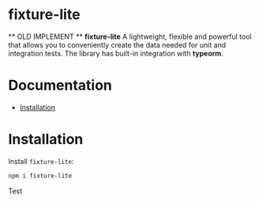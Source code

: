 # fixture-lite <!-- omit in toc -->

** OLD IMPLEMENT **
**fixture-lite** A lightweight, flexible and powerful tool that allows you to conveniently create the data needed for unit and integration tests. The library has built-in integration with **typeorm**.

# Documentation <!-- omit in toc -->

- [Installation](#installation)

# Installation

Install `fixture-lite`:

```sh
npm i fixture-lite
```

Test
